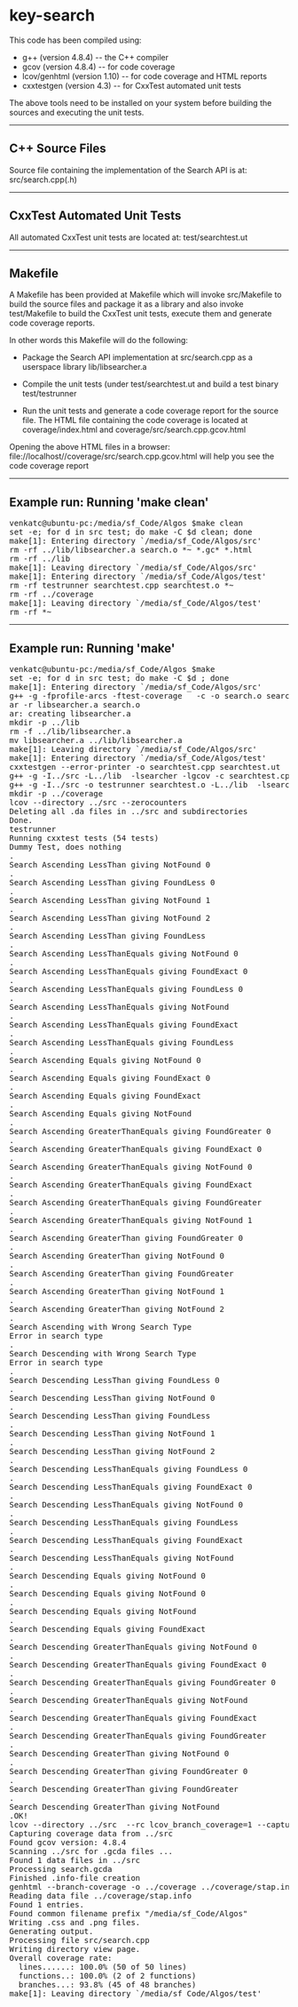 # key-search

This code has been compiled using:
- g++ (version 4.8.4) -- the C++ compiler
- gcov (version 4.8.4) -- for code coverage
- lcov/genhtml (version 1.10) -- for code coverage and HTML reports
- cxxtestgen (version 4.3) -- for CxxTest automated unit tests

The above tools need to be installed on your system before building
the sources and executing the unit tests.

---------------------------------------------------------------------------
C++ Source Files
---------------------------------------------------------------------------
Source file containing the implementation of the Search API is at:
              src/search.cpp(.h)

---------------------------------------------------------------------------
CxxTest Automated Unit Tests
---------------------------------------------------------------------------
All automated CxxTest unit tests are located at:
              test/searchtest.ut

---------------------------------------------------------------------------
Makefile
---------------------------------------------------------------------------
A Makefile has been provided at
              Makefile
which will invoke
              src/Makefile
to build the source files and package it as a library and also invoke
              test/Makefile
to build the CxxTest unit tests, execute them and generate code coverage
reports.

In other words this Makefile will do the following:

   - Package the Search API implementation at
              src/search.cpp
     as a userspace library
              lib/libsearcher.a

   - Compile the unit tests (under
              test/searchtest.ut
     and build a test binary
              test/testrunner

   - Run the unit tests and generate a code coverage report for the
     source file. The HTML file containing the code coverage is
     located at
              coverage/index.html
     and
              coverage/src/search.cpp.gcov.html

   Opening the above HTML files in a browser: 
              file://localhost/<yourdir>/coverage/src/search.cpp.gcov.html
   will help you see the code coverage report

---------------------------------------------------------------------------
Example run: Running 'make clean'
---------------------------------------------------------------------------
<pre>
venkatc@ubuntu-pc:/media/sf_Code/Algos $make clean
set -e; for d in src test; do make -C $d clean; done
make[1]: Entering directory `/media/sf_Code/Algos/src'
rm -rf ../lib/libsearcher.a search.o *~ *.gc* *.html
rm -rf ../lib
make[1]: Leaving directory `/media/sf_Code/Algos/src'
make[1]: Entering directory `/media/sf_Code/Algos/test'
rm -rf testrunner searchtest.cpp searchtest.o *~
rm -rf ../coverage
make[1]: Leaving directory `/media/sf_Code/Algos/test'
rm -rf *~
</pre>

---------------------------------------------------------------------------
Example run: Running 'make'
---------------------------------------------------------------------------
<pre>
venkatc@ubuntu-pc:/media/sf_Code/Algos $make
set -e; for d in src test; do make -C $d ; done
make[1]: Entering directory `/media/sf_Code/Algos/src'
g++ -g -fprofile-arcs -ftest-coverage   -c -o search.o search.cpp
ar -r libsearcher.a search.o
ar: creating libsearcher.a
mkdir -p ../lib
rm -f ../lib/libsearcher.a
mv libsearcher.a ../lib/libsearcher.a
make[1]: Leaving directory `/media/sf_Code/Algos/src'
make[1]: Entering directory `/media/sf_Code/Algos/test'
cxxtestgen --error-printer -o searchtest.cpp searchtest.ut
g++ -g -I../src -L../lib  -lsearcher -lgcov -c searchtest.cpp
g++ -g -I../src -o testrunner searchtest.o -L../lib  -lsearcher -lgcov
mkdir -p ../coverage
lcov --directory ../src --zerocounters
Deleting all .da files in ../src and subdirectories
Done.
testrunner
Running cxxtest tests (54 tests)
Dummy Test, does nothing
.
Search Ascending LessThan giving NotFound 0
.
Search Ascending LessThan giving FoundLess 0
.
Search Ascending LessThan giving NotFound 1
.
Search Ascending LessThan giving NotFound 2
.
Search Ascending LessThan giving FoundLess
.
Search Ascending LessThanEquals giving NotFound 0
.
Search Ascending LessThanEquals giving FoundExact 0
.
Search Ascending LessThanEquals giving FoundLess 0
.
Search Ascending LessThanEquals giving NotFound
.
Search Ascending LessThanEquals giving FoundExact
.
Search Ascending LessThanEquals giving FoundLess
.
Search Ascending Equals giving NotFound 0
.
Search Ascending Equals giving FoundExact 0
.
Search Ascending Equals giving FoundExact
.
Search Ascending Equals giving NotFound
.
Search Ascending GreaterThanEquals giving FoundGreater 0
.
Search Ascending GreaterThanEquals giving FoundExact 0
.
Search Ascending GreaterThanEquals giving NotFound 0
.
Search Ascending GreaterThanEquals giving FoundExact
.
Search Ascending GreaterThanEquals giving FoundGreater
.
Search Ascending GreaterThanEquals giving NotFound 1
.
Search Ascending GreaterThan giving FoundGreater 0
.
Search Ascending GreaterThan giving NotFound 0
.
Search Ascending GreaterThan giving FoundGreater
.
Search Ascending GreaterThan giving NotFound 1
.
Search Ascending GreaterThan giving NotFound 2
.
Search Ascending with Wrong Search Type
Error in search type
.
Search Descending with Wrong Search Type
Error in search type
.
Search Descending LessThan giving FoundLess 0
.
Search Descending LessThan giving NotFound 0
.
Search Descending LessThan giving FoundLess
.
Search Descending LessThan giving NotFound 1
.
Search Descending LessThan giving NotFound 2
.
Search Descending LessThanEquals giving FoundLess 0
.
Search Descending LessThanEquals giving FoundExact 0
.
Search Descending LessThanEquals giving NotFound 0
.
Search Descending LessThanEquals giving FoundLess
.
Search Descending LessThanEquals giving FoundExact
.
Search Descending LessThanEquals giving NotFound
.
Search Descending Equals giving NotFound 0
.
Search Descending Equals giving NotFound 0
.
Search Descending Equals giving NotFound
.
Search Descending Equals giving FoundExact
.
Search Descending GreaterThanEquals giving NotFound 0
.
Search Descending GreaterThanEquals giving FoundExact 0
.
Search Descending GreaterThanEquals giving FoundGreater 0
.
Search Descending GreaterThanEquals giving NotFound
.
Search Descending GreaterThanEquals giving FoundExact
.
Search Descending GreaterThanEquals giving FoundGreater
.
Search Descending GreaterThan giving NotFound 0
.
Search Descending GreaterThan giving FoundGreater 0
.
Search Descending GreaterThan giving FoundGreater
.
Search Descending GreaterThan giving NotFound
.OK!
lcov --directory ../src  --rc lcov_branch_coverage=1 --capture --output-file ../coverage/stap.info
Capturing coverage data from ../src
Found gcov version: 4.8.4
Scanning ../src for .gcda files ...
Found 1 data files in ../src
Processing search.gcda
Finished .info-file creation
genhtml --branch-coverage -o ../coverage ../coverage/stap.info
Reading data file ../coverage/stap.info
Found 1 entries.
Found common filename prefix "/media/sf_Code/Algos"
Writing .css and .png files.
Generating output.
Processing file src/search.cpp
Writing directory view page.
Overall coverage rate:
  lines......: 100.0% (50 of 50 lines)
  functions..: 100.0% (2 of 2 functions)
  branches...: 93.8% (45 of 48 branches)
make[1]: Leaving directory `/media/sf_Code/Algos/test'
</pre>